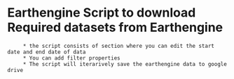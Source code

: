 # Earthengine Script to download Required datasets from Earthengine

         * the script consists of section where you can edit the start date and end date of data
         * You can add filter properties
         * The script will iterarively save the earthengine data to google drive
